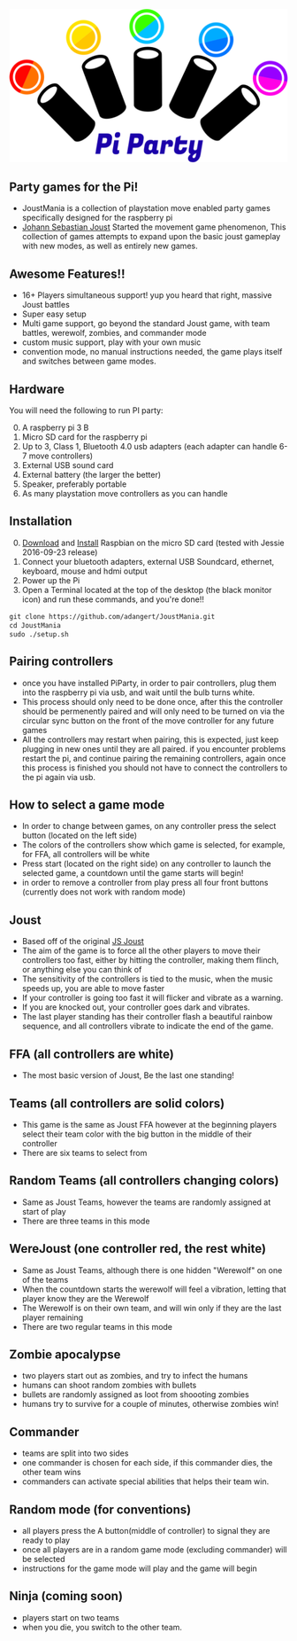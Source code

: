 ![PiParty Logo](logo/PiPartyLogo.png)

Party games for the Pi!
--------------------------------------

* JoustMania is a collection of playstation move enabled party games specifically designed for the raspberry pi
* [Johann Sebastian Joust](http://www.jsjoust.com/) Started the movement game phenomenon, This collection of games attempts to expand upon the basic joust gameplay with new modes, as well as entirely new games. 

Awesome Features!!
--------------------------------------

* 16+ Players simultaneous support! yup you heard that right, massive Joust battles
* Super easy setup
* Multi game support, go beyond the standard Joust game, with team battles, werewolf, zombies, and commander mode
* custom music support, play with your own music
* convention mode, no manual instructions needed, the game plays itself and switches between game modes.

Hardware
---------------------------
You will need the following to run PI party:

0. A raspberry pi 3 B
0. Micro SD card for the raspberry pi
0. Up to 3, Class 1, Bluetooth 4.0 usb adapters (each adapter can handle 6-7 move controllers)
0. External USB sound card
0. External battery (the larger the better)
0. Speaker, preferably portable
0. As many playstation move controllers as you can handle

Installation
---------------------------

0. [Download](https://www.raspberrypi.org/downloads/raspbian/) and [Install](https://www.raspberrypi.org/documentation/installation/installing-images/README.md) Raspbian on the micro SD card (tested with Jessie 2016-09-23 release)
0. Connect your bluetooth adapters, external USB Soundcard, ethernet, keyboard, mouse and hdmi output
0. Power up the Pi
0. Open a Terminal located at the top of the desktop (the black monitor icon) and run these commands, and you're done!!
```
git clone https://github.com/adangert/JoustMania.git
cd JoustMania
sudo ./setup.sh
```

Pairing controllers
---------------------------

* once you have installed PiParty, in order to pair controllers, plug them into the raspberry pi via usb, and wait until the bulb turns white. 
* This process should only need to be done once, after this the controller should be permenently paired and will only need to be turned on via the circular sync button on the front of the move controller for any future games
* All the controllers may restart when pairing, this is expected, just keep plugging in new ones until they are all paired. if you encounter problems restart the pi, and continue pairing the remaining controllers, again once this process is finished you should not have to connect the controllers to the pi again via usb.

How to select a game mode
---------------------------------
* In order to change between games, on any controller press the select button (located on the left side)
* The colors of the controllers show which game is selected, for example, for FFA, all controllers will be white
* Press start (located on the right side) on any controller to launch the selected game, a countdown until the game starts will begin!
* in order to remove a controller from play press all four front buttons (currently does not work with random mode)

Joust
---------------------------------
* Based off of the original [JS Joust](http://www.jsjoust.com/)
* The aim of the game is to force all the other players to move their controllers too fast, either by hitting the controller, making them flinch, or anything else you can think of
* The sensitivity of the controllers is tied to the music, when the music speeds up, you are able to move faster
* If your controller is going too fast it will flicker and vibrate as a warning.
* If you are knocked out, your controller goes dark and vibrates.
* The last player standing has their controller flash a beautiful rainbow sequence, and all controllers vibrate to indicate the end of the game.

 FFA (all controllers are white)
 ---------------------------------
 * The most basic version of Joust, Be the last one standing!

 Teams (all controllers are solid colors)
 ---------------------------------
 * This game is the same as Joust FFA however at the beginning players select their team color with the big button in the middle of their controller
 * There are six teams to select from

 Random Teams (all controllers changing colors)
 ---------------------------------
 * Same as Joust Teams, however the teams are randomly assigned at start of play
 * There are three teams in this mode

 WereJoust (one controller red, the rest white)
 ---------------------------------
 * Same as Joust Teams, although there is one hidden "Werewolf" on one of the teams
 * When the countdown starts the werewolf will feel a vibration, letting that player know they are the Werewolf
 * The Werewolf is on their own team, and will win only if they are the last player remaining
 * There are two regular teams in this mode

 Zombie apocalypse
 ---------------------------------
 * two players start out as zombies, and try to infect the humans
 * humans can shoot random zombies with bullets
 * bullets are randomly assigned as loot from shoooting zombies
 * humans try to survive for a couple of minutes, otherwise zombies win!
 
 Commander
 ---------------------------------
 * teams are split into two sides
 * one commander is chosen for each side, if this commander dies, the other team wins
 * commanders can activate special abilities that helps their team win.
 
  Random mode (for conventions)
  ---------------------------------
  * all players press the A button(middle of controller) to signal they are ready to play
  * once all players are in a random game mode (excluding commander) will be selected
  * instructions for the game mode will play and the game will begin
 
  Ninja (coming soon)
  ---------------------------------
  * players start on two teams
  * when you die, you switch to the other team.
  
